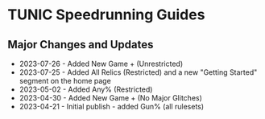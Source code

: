 # TUNIC Speedrunning Guides

## Major Changes and Updates

- 2023-07-26 - Added New Game + (Unrestricted)
- 2023-07-25 - Added All Relics (Restricted) and a new "Getting Started" segment on the home page
- 2023-05-02 - Added Any% (Restricted)
- 2023-04-30 - Added New Game + (No Major Glitches)
- 2023-04-21 - Initial publish - added Gun% (all rulesets)